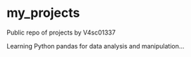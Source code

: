 # my_projects
Public repo of projects by V4sc01337

Learning Python pandas for data analysis and manipulation...

